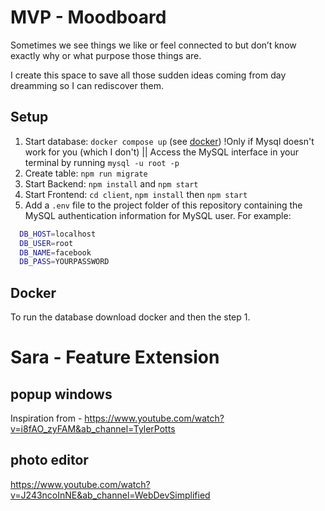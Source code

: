 # MVP - Moodboard

Sometimes we see things we like or feel connected to but don’t know exactly why or what purpose those things are.

I create this space to save all those sudden ideas coming from day dreamming so I can rediscover them.

## Setup

1. Start database: `docker compose up` (see [docker](#docker)) !Only if Mysql doesn't work for you (which I don't) || Access the MySQL interface in your terminal by running `mysql -u root -p`
2. Create table: `npm run migrate`
3. Start Backend: `npm install` and `npm start`
4. Start Frontend: `cd client`, `npm install` then `npm start`
5. Add a `.env` file to the project folder of this repository containing the MySQL authentication information for MySQL user. For example:

```bash
  DB_HOST=localhost
  DB_USER=root
  DB_NAME=facebook
  DB_PASS=YOURPASSWORD
```

## Docker

To run the database download docker and then the step 1.


# Sara - Feature Extension
## popup windows
Inspiration from - https://www.youtube.com/watch?v=i8fAO_zyFAM&ab_channel=TylerPotts

## photo editor
https://www.youtube.com/watch?v=J243ncoInNE&ab_channel=WebDevSimplified
